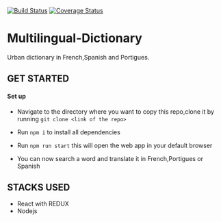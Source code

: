 [![Build Status](https://travis-ci.org/Mastel22/Multilingual-Dictionary.svg?branch=develop)](https://travis-ci.org/Mastel22/Multilingual-Dictionary)
[![Coverage Status](https://coveralls.io/repos/github/Mastel22/Multilingual-Dictionary/badge.svg)](https://coveralls.io/github/Mastel22/Multilingual-Dictionary)
# Multilingual-Dictionary 

Urban dictionary in French,Spanish and Portigues.

## GET STARTED

#### Set up

- Navigate to the directory where you want to copy this repo,clone it by running `git clone <link of the repo>`

- Run `npm i` to install all dependencies

- Run `npm run start` this will open the web app in your default browser

- You can now search a word and translate it in French,Portigues or Spanish

## STACKS USED

- React with REDUX
- Nodejs

